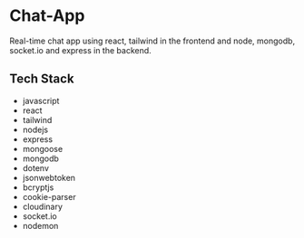 # Chat-App

Real-time chat app using react, tailwind in the frontend and node, mongodb, socket.io and express in the backend.

## Tech Stack
- javascript
- react
- tailwind
- nodejs
- express
- mongoose
- mongodb
- dotenv
- jsonwebtoken
- bcryptjs
- cookie-parser
- cloudinary
- socket.io
- nodemon